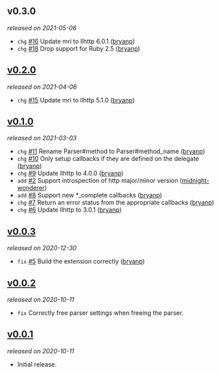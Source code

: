 ## v0.3.0

*released on 2021-05-06*

  * `chg` [#16](https://github.com/metabahn/llhttp/pull/16) Update mri to llhttp 6.0.1 ([bryanp](https://github.com/bryanp))
  * `chg` [#18](https://github.com/metabahn/llhttp/pull/18) Drop support for Ruby 2.5 ([bryanp](https://github.com/bryanp))

## [v0.2.0](https://github.com/metabahn/llhttp/releases/tag/2021-04-06)

*released on 2021-04-06*

  * `chg` [#15](https://github.com/metabahn/llhttp/pull/15) Update mri to llhttp 5.1.0 ([bryanp](https://github.com/bryanp))

## [v0.1.0](https://github.com/metabahn/llhttp/releases/tag/2021-03-03)

*released on 2021-03-03*

  * `chg` [#11](https://github.com/metabahn/llhttp/pull/11) Rename Parser#method to Parser#method_name ([bryanp](https://github.com/bryanp))
  * `chg` [#10](https://github.com/metabahn/llhttp/pull/10) Only setup callbacks if they are defined on the delegate ([bryanp](https://github.com/bryanp))
  * `chg` [#9](https://github.com/metabahn/llhttp/pull/9) Update llhttp to 4.0.0 ([bryanp](https://github.com/bryanp))
  * `add` [#2](https://github.com/metabahn/llhttp/pull/2) Support introspection of http major/minor version ([midnight-wonderer](https://github.com/midnight-wonderer))
  * `add` [#8](https://github.com/metabahn/llhttp/pull/8) Support new *_complete callbacks ([bryanp](https://github.com/bryanp))
  * `chg` [#7](https://github.com/metabahn/llhttp/pull/7) Return an error status from the appropriate callbacks ([bryanp](https://github.com/bryanp))
  * `chg` [#6](https://github.com/metabahn/llhttp/pull/6) Update llhttp to 3.0.1 ([bryanp](https://github.com/bryanp))

## [v0.0.3](https://github.com/metabahn/llhttp/releases/tag/v0.0.3)

*released on 2020-12-30*

  * `fix` [#5](https://github.com/metabahn/llhttp/pull/5) Build the extension correctly ([bryanp](https://github.com/bryanp))

## [v0.0.2](https://github.com/metabahn/llhttp/releases/tag/v0.0.2)

*released on 2020-10-11*

  * `fix` Correctly free parser settings when freeing the parser.

## [v0.0.1](https://github.com/metabahn/llhttp/releases/tag/v0.0.1)

*released on 2020-10-11*

  * Initial release.


